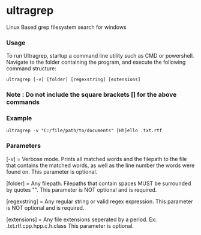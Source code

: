 # ultragrep
Linux Based grep filesystem search for windows

### Usage ###

To run Ultragrep, startup a command line utility such as CMD or powershell. Navigate to the folder containing the program,
and execute the following command structure:

	ultragrep [-v] [folder] [regexstring] [extensions]
	
### Note	:	Do not include the square brackets [] for the above commands
	
### Example ###

	ultragrep -v "C:/file/path/to/documents" [Hh]ello .txt.rtf
	
	
### Parameters ###

[-v] 			=  	Verbose mode. Prints all matched words and the filepath to the file that contains the matched words, as well as the line
					number the words were found on. This parameter is optional.

[folder] 		= 	Any filepath. Filepaths that contain spaces MUST be surrounded by quotes "".
					This parameter is NOT optional and is required.

[regexstring]	=	Any regular string or valid regex expression.
					This parameter is NOT optional and is required.

[extensions]	=	Any file extensions seperated by a period. Ex: .txt.rtf.cpp.hpp.c.h.class 
					This parameter is optional.
